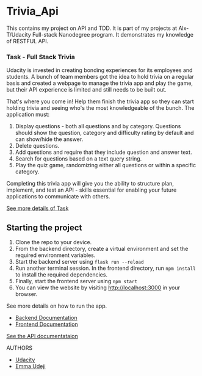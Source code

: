 # Trivia_Api

This contains my project on API and TDD. It is part of my projects at Alx-T/Udacity Full-stack Nanodegree program. It demonstrates my knowledge of RESTFUL API.

### Task - Full Stack Trivia

Udacity is invested in creating bonding experiences for its employees and students. A bunch of team members got the idea to hold trivia on a regular basis and created a webpage to manage the trivia app and play the game, but their API experience is limited and still needs to be built out.

That's where you come in! Help them finish the trivia app so they can start holding trivia and seeing who's the most knowledgeable of the bunch. The application must:

1. Display questions - both all questions and by category. Questions should show the question, category and difficulty rating by default and can show/hide the answer.
2. Delete questions.
3. Add questions and require that they include question and answer text.
4. Search for questions based on a text query string.
5. Play the quiz game, randomizing either all questions or within a specific category.

Completing this trivia app will give you the ability to structure plan, implement, and test an API - skills essential for enabling your future applications to communicate with others.

[See more details of Task](https://github.com/emmaudeji/Trivia_Api/blob/main/Task.md)

## Starting the project

1. Clone the repo to your device.
2. From the backend directory, create a virtual environment and set the required environment variables.
3. Start the backend server using `flask run --reload`
4. Run another terminal session. In the frontend directory, run `npm install` to install the required dependencies.
5. Finally, start the frontend server using `npm start`
6. You can view the website by visiting [http://localhost:3000](http://localhost:3000) in your browser.

See more details on how to run the app.

- [Backend Documentation](https://github.com/emmaudeji/Trivia_Api/blob/main/backend/README.md)
- [Frontend Documentation](https://github.com/emmaudeji/Trivia_Api/blob/main/frontend/README.md)

[See the API documentataion](https://github.com/emmaudeji/Trivia_Api/tree/main/backend#api-reference)

AUTHORS

- [Udacity](https://classroom.udacity.com/nanodegrees/nd0044-alg-t2/parts/cd0037)
- [Emma Udeji](https://linkedin.com/in/emmanuel-udeji)
